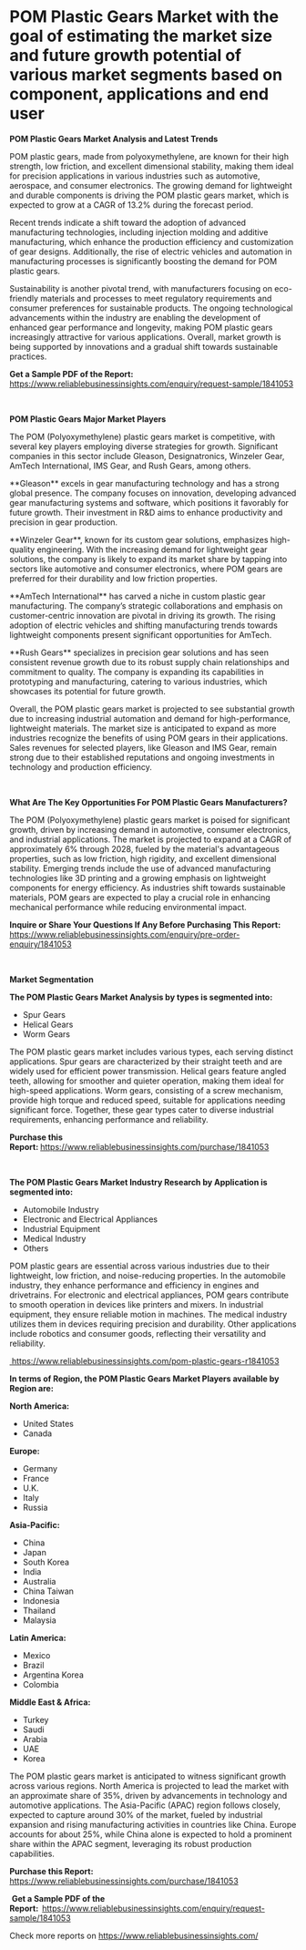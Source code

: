 <p><h1>POM Plastic Gears Market with the goal of estimating the market size and future growth potential of various market segments based on component, applications and end user</h1></p><p><strong>POM Plastic Gears Market Analysis and Latest Trends</strong></p>
<p><p>POM plastic gears, made from polyoxymethylene, are known for their high strength, low friction, and excellent dimensional stability, making them ideal for precision applications in various industries such as automotive, aerospace, and consumer electronics. The growing demand for lightweight and durable components is driving the POM plastic gears market, which is expected to grow at a CAGR of 13.2% during the forecast period.</p><p>Recent trends indicate a shift toward the adoption of advanced manufacturing technologies, including injection molding and additive manufacturing, which enhance the production efficiency and customization of gear designs. Additionally, the rise of electric vehicles and automation in manufacturing processes is significantly boosting the demand for POM plastic gears. </p><p>Sustainability is another pivotal trend, with manufacturers focusing on eco-friendly materials and processes to meet regulatory requirements and consumer preferences for sustainable products. The ongoing technological advancements within the industry are enabling the development of enhanced gear performance and longevity, making POM plastic gears increasingly attractive for various applications. Overall, market growth is being supported by innovations and a gradual shift towards sustainable practices.</p></p>
<p><strong>Get a Sample PDF of the Report:&nbsp;</strong> <a href="https://www.reliablebusinessinsights.com/enquiry/request-sample/1841053?utm_campaign=2330&utm_medium=2&utm_source=Github&utm_content=ia&utm_term=19022025&utm_id=pom-plastic-gears">https://www.reliablebusinessinsights.com/enquiry/request-sample/1841053</a></p>
<p>&nbsp;</p>
<p><strong>POM Plastic Gears Major Market Players</strong></p>
<p><p>The POM (Polyoxymethylene) plastic gears market is competitive, with several key players employing diverse strategies for growth. Significant companies in this sector include Gleason, Designatronics, Winzeler Gear, AmTech International, IMS Gear, and Rush Gears, among others.</p><p>**Gleason** excels in gear manufacturing technology and has a strong global presence. The company focuses on innovation, developing advanced gear manufacturing systems and software, which positions it favorably for future growth. Their investment in R&D aims to enhance productivity and precision in gear production.</p><p>**Winzeler Gear**, known for its custom gear solutions, emphasizes high-quality engineering. With the increasing demand for lightweight gear solutions, the company is likely to expand its market share by tapping into sectors like automotive and consumer electronics, where POM gears are preferred for their durability and low friction properties.</p><p>**AmTech International** has carved a niche in custom plastic gear manufacturing. The company’s strategic collaborations and emphasis on customer-centric innovation are pivotal in driving its growth. The rising adoption of electric vehicles and shifting manufacturing trends towards lightweight components present significant opportunities for AmTech.</p><p>**Rush Gears** specializes in precision gear solutions and has seen consistent revenue growth due to its robust supply chain relationships and commitment to quality. The company is expanding its capabilities in prototyping and manufacturing, catering to various industries, which showcases its potential for future growth.</p><p>Overall, the POM plastic gears market is projected to see substantial growth due to increasing industrial automation and demand for high-performance, lightweight materials. The market size is anticipated to expand as more industries recognize the benefits of using POM gears in their applications. Sales revenues for selected players, like Gleason and IMS Gear, remain strong due to their established reputations and ongoing investments in technology and production efficiency.</p></p>
<p>&nbsp;</p>
<p><strong>What Are The Key Opportunities For POM Plastic Gears Manufacturers?</strong></p>
<p><p>The POM (Polyoxymethylene) plastic gears market is poised for significant growth, driven by increasing demand in automotive, consumer electronics, and industrial applications. The market is projected to expand at a CAGR of approximately 6% through 2028, fueled by the material's advantageous properties, such as low friction, high rigidity, and excellent dimensional stability. Emerging trends include the use of advanced manufacturing technologies like 3D printing and a growing emphasis on lightweight components for energy efficiency. As industries shift towards sustainable materials, POM gears are expected to play a crucial role in enhancing mechanical performance while reducing environmental impact.</p></p>
<p><strong>Inquire or Share Your Questions If Any Before Purchasing This Report:</strong> <a href="https://www.reliablebusinessinsights.com/enquiry/pre-order-enquiry/1841053?utm_campaign=2330&utm_medium=2&utm_source=Github&utm_content=ia&utm_term=19022025&utm_id=pom-plastic-gears">https://www.reliablebusinessinsights.com/enquiry/pre-order-enquiry/1841053</a></p>
<p>&nbsp;</p>
<p><strong>Market Segmentation</strong></p>
<p><strong>The POM Plastic Gears Market Analysis by types is segmented into:</strong></p>
<p><ul><li>Spur Gears</li><li>Helical Gears</li><li>Worm Gears</li></ul></p>
<p><p>The POM plastic gears market includes various types, each serving distinct applications. Spur gears are characterized by their straight teeth and are widely used for efficient power transmission. Helical gears feature angled teeth, allowing for smoother and quieter operation, making them ideal for high-speed applications. Worm gears, consisting of a screw mechanism, provide high torque and reduced speed, suitable for applications needing significant force. Together, these gear types cater to diverse industrial requirements, enhancing performance and reliability.</p></p>
<p><strong>Purchase this Report:&nbsp;</strong><a href="https://www.reliablebusinessinsights.com/purchase/1841053?utm_campaign=2330&utm_medium=2&utm_source=Github&utm_content=ia&utm_term=19022025&utm_id=pom-plastic-gears">https://www.reliablebusinessinsights.com/purchase/1841053</a></p>
<p>&nbsp;</p>
<p><strong>The POM Plastic Gears Market Industry Research by Application is segmented into:</strong></p>
<p><ul><li>Automobile Industry</li><li>Electronic and Electrical Appliances</li><li>Industrial Equipment</li><li>Medical Industry</li><li>Others</li></ul></p>
<p><p>POM plastic gears are essential across various industries due to their lightweight, low friction, and noise-reducing properties. In the automobile industry, they enhance performance and efficiency in engines and drivetrains. For electronic and electrical appliances, POM gears contribute to smooth operation in devices like printers and mixers. In industrial equipment, they ensure reliable motion in machines. The medical industry utilizes them in devices requiring precision and durability. Other applications include robotics and consumer goods, reflecting their versatility and reliability.</p></p>
<p><a href="https://www.reliablebusinessinsights.com/pom-plastic-gears-r1841053?utm_campaign=2330&utm_medium=2&utm_source=Github&utm_content=ia&utm_term=19022025&utm_id=pom-plastic-gears">&nbsp;https://www.reliablebusinessinsights.com/pom-plastic-gears-r1841053</a></p>
<p><strong>In terms of Region, the POM Plastic Gears Market Players available by Region are:</strong></p>
<p>
    <p> <strong> North America: </strong>
        <ul>
            <li>United States</li>
            <li>Canada</li>
        </ul>
        </p> 
    <p> <strong> Europe: </strong>
        <ul>
            <li>Germany</li>
            <li>France</li>
            <li>U.K.</li>
            <li>Italy</li>
            <li>Russia</li>
        </ul>
        </p> 
    <p> <strong> Asia-Pacific: </strong>
        <ul>
            <li>China</li>
            <li>Japan</li>
            <li>South Korea</li>
            <li>India</li>
            <li>Australia</li>
            <li>China Taiwan</li>
            <li>Indonesia</li>
            <li>Thailand</li>
            <li>Malaysia</li>
        </ul>
        </p> 
    <p> <strong> Latin America: </strong>
        <ul>
            <li>Mexico</li>
            <li>Brazil</li>
            <li>Argentina Korea</li>
            <li>Colombia</li>
        </ul>
        </p> 
    <p> <strong> Middle East & Africa: </strong>
        <ul>
            <li>Turkey</li>
            <li>Saudi</li>
            <li>Arabia</li>
            <li>UAE</li>
            <li>Korea</li>
        </ul>
    </p>
    </p>
<p><p>The POM plastic gears market is anticipated to witness significant growth across various regions. North America is projected to lead the market with an approximate share of 35%, driven by advancements in technology and automotive applications. The Asia-Pacific (APAC) region follows closely, expected to capture around 30% of the market, fueled by industrial expansion and rising manufacturing activities in countries like China. Europe accounts for about 25%, while China alone is expected to hold a prominent share within the APAC segment, leveraging its robust production capabilities.</p></p>
<p><strong>Purchase this Report: </strong><a href="https://www.reliablebusinessinsights.com/purchase/1841053?utm_campaign=2330&utm_medium=2&utm_source=Github&utm_content=ia&utm_term=19022025&utm_id=pom-plastic-gears">https://www.reliablebusinessinsights.com/purchase/1841053</a></p>
<p>&nbsp;<strong>Get a Sample PDF of the Report:&nbsp;&nbsp;</strong><a href="https://www.reliablebusinessinsights.com/enquiry/request-sample/1841053?utm_campaign=2330&utm_medium=2&utm_source=Github&utm_content=ia&utm_term=19022025&utm_id=pom-plastic-gears">https://www.reliablebusinessinsights.com/enquiry/request-sample/1841053</a></p>
<p><strong></strong></p>
<p>Check more reports on <a href="https://www.reliablebusinessinsights.com/?utm_campaign=2330&utm_medium=2&utm_source=Github&utm_content=ia&utm_term=19022025&utm_id=pom-plastic-gears">https://www.reliablebusinessinsights.com/</a></p>
